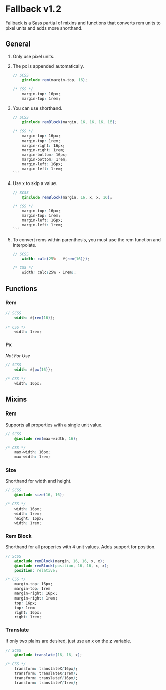 # Fallback v1.2

Fallback is a Sass partial of mixins and functions that converts rem units to pixel units and adds more shorthand.



## General

1. Only use pixel units.

2. The px is appended automatically.
	```scss
	// SCSS
		@include rem(margin-top, 16);
	```
	```css
	/* CSS */
		margin-top: 16px;
		margin-top: 1rem;
	```

3. You can use shorthand.
	```scss
	// SCSS
		@include remBlock(margin, 16, 16, 16, 16);
	```
	````css
	/* CSS */
		margin-top: 16px;
		margin-top: 1rem;
		margin-right: 16px;
		margin-right: 1rem;
		margin-bottom: 16px;
		margin-bottom: 1rem;
		margin-left: 16px;
		margin-left: 1rem;
	```

4. Use x to skip a value.
	```scss
	// SCSS
		@include remBlock(margin, 16, x, x, 16);
	```
	````css
	/* CSS */
		margin-top: 16px;
		margin-top: 1rem;
		margin-left: 16px;
		margin-left: 1rem;
	```

5. To convert rems within parenthesis, you must use the rem function and interpolate.
	```scss
	// SCSS
		width: calc(25% - #{rem(16)});
	```
	```css
	/* CSS */
		width: calc(25% - 1rem);
	```

## Functions
### Rem
```scss
// SCSS
	width: #{rem(16)};
```
```css
/* CSS */
	width: 1rem;
```
### Px
*Not For Use*
```scss
// SCSS
	width: #{px(16)};
```
```css
/* CSS */
	width: 16px;
```

## Mixins
### Rem
Supports all properties with a single unit value.
```scss
// SCSS
	@include rem(max-width, 16);
```
```css
/* CSS */
	max-width: 16px;
	max-width: 1rem;
```

### Size
Shorthand for width and height.
```scss
// SCSS
	@include size(16, 16);
```
```css
/* CSS */
	width: 16px;
	width: 1rem;
	height: 16px;
	width: 1rem;
```
		
### Rem Block
Shorthand for all properies with 4 unit values.
Adds support for position.
```scss
// SCSS
	@include remBlock(margin, 16, 16, x, x);
	@include remBlock(position, 16, 16, x, x);
	position: relative;
```
```css
/* CSS */
	margin-top: 16px;
	margin-top: 1rem
	margin-right: 16px;
	margin-right: 1rem;
	top: 16px;
	top: 1rem
	right: 16px;
	right: 1rem;
```

### Translate
If only two plains are desired, just use an x on the z variable.
```scss
// SCSS
	@include translate(16, 16, x);
```
```css
/* CSS */
	transform: translateX(16px);
	transform: translateX(1rem);
	transform: translateY(16px);
	transform: translateY(1rem);
```
